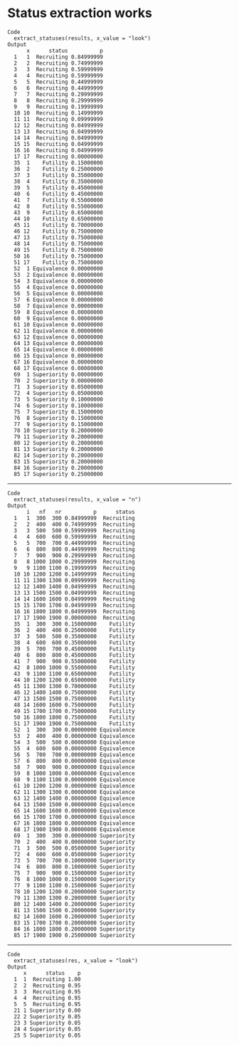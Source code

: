# Status extraction works

    Code
      extract_statuses(results, x_value = "look")
    Output
          x      status          p
      1   1  Recruiting 0.84999999
      2   2  Recruiting 0.74999999
      3   3  Recruiting 0.59999999
      4   4  Recruiting 0.59999999
      5   5  Recruiting 0.44999999
      6   6  Recruiting 0.44999999
      7   7  Recruiting 0.29999999
      8   8  Recruiting 0.29999999
      9   9  Recruiting 0.19999999
      10 10  Recruiting 0.14999999
      11 11  Recruiting 0.09999999
      12 12  Recruiting 0.04999999
      13 13  Recruiting 0.04999999
      14 14  Recruiting 0.04999999
      15 15  Recruiting 0.04999999
      16 16  Recruiting 0.04999999
      17 17  Recruiting 0.00000000
      35  1    Futility 0.15000000
      36  2    Futility 0.25000000
      37  3    Futility 0.35000000
      38  4    Futility 0.35000000
      39  5    Futility 0.45000000
      40  6    Futility 0.45000000
      41  7    Futility 0.55000000
      42  8    Futility 0.55000000
      43  9    Futility 0.65000000
      44 10    Futility 0.65000000
      45 11    Futility 0.70000000
      46 12    Futility 0.75000000
      47 13    Futility 0.75000000
      48 14    Futility 0.75000000
      49 15    Futility 0.75000000
      50 16    Futility 0.75000000
      51 17    Futility 0.75000000
      52  1 Equivalence 0.00000000
      53  2 Equivalence 0.00000000
      54  3 Equivalence 0.00000000
      55  4 Equivalence 0.00000000
      56  5 Equivalence 0.00000000
      57  6 Equivalence 0.00000000
      58  7 Equivalence 0.00000000
      59  8 Equivalence 0.00000000
      60  9 Equivalence 0.00000000
      61 10 Equivalence 0.00000000
      62 11 Equivalence 0.00000000
      63 12 Equivalence 0.00000000
      64 13 Equivalence 0.00000000
      65 14 Equivalence 0.00000000
      66 15 Equivalence 0.00000000
      67 16 Equivalence 0.00000000
      68 17 Equivalence 0.00000000
      69  1 Superiority 0.00000000
      70  2 Superiority 0.00000000
      71  3 Superiority 0.05000000
      72  4 Superiority 0.05000000
      73  5 Superiority 0.10000000
      74  6 Superiority 0.10000000
      75  7 Superiority 0.15000000
      76  8 Superiority 0.15000000
      77  9 Superiority 0.15000000
      78 10 Superiority 0.20000000
      79 11 Superiority 0.20000000
      80 12 Superiority 0.20000000
      81 13 Superiority 0.20000000
      82 14 Superiority 0.20000000
      83 15 Superiority 0.20000000
      84 16 Superiority 0.20000000
      85 17 Superiority 0.25000000

---

    Code
      extract_statuses(results, x_value = "n")
    Output
          i   nf   nr          p      status
      1   1  300  300 0.84999999  Recruiting
      2   2  400  400 0.74999999  Recruiting
      3   3  500  500 0.59999999  Recruiting
      4   4  600  600 0.59999999  Recruiting
      5   5  700  700 0.44999999  Recruiting
      6   6  800  800 0.44999999  Recruiting
      7   7  900  900 0.29999999  Recruiting
      8   8 1000 1000 0.29999999  Recruiting
      9   9 1100 1100 0.19999999  Recruiting
      10 10 1200 1200 0.14999999  Recruiting
      11 11 1300 1300 0.09999999  Recruiting
      12 12 1400 1400 0.04999999  Recruiting
      13 13 1500 1500 0.04999999  Recruiting
      14 14 1600 1600 0.04999999  Recruiting
      15 15 1700 1700 0.04999999  Recruiting
      16 16 1800 1800 0.04999999  Recruiting
      17 17 1900 1900 0.00000000  Recruiting
      35  1  300  300 0.15000000    Futility
      36  2  400  400 0.25000000    Futility
      37  3  500  500 0.35000000    Futility
      38  4  600  600 0.35000000    Futility
      39  5  700  700 0.45000000    Futility
      40  6  800  800 0.45000000    Futility
      41  7  900  900 0.55000000    Futility
      42  8 1000 1000 0.55000000    Futility
      43  9 1100 1100 0.65000000    Futility
      44 10 1200 1200 0.65000000    Futility
      45 11 1300 1300 0.70000000    Futility
      46 12 1400 1400 0.75000000    Futility
      47 13 1500 1500 0.75000000    Futility
      48 14 1600 1600 0.75000000    Futility
      49 15 1700 1700 0.75000000    Futility
      50 16 1800 1800 0.75000000    Futility
      51 17 1900 1900 0.75000000    Futility
      52  1  300  300 0.00000000 Equivalence
      53  2  400  400 0.00000000 Equivalence
      54  3  500  500 0.00000000 Equivalence
      55  4  600  600 0.00000000 Equivalence
      56  5  700  700 0.00000000 Equivalence
      57  6  800  800 0.00000000 Equivalence
      58  7  900  900 0.00000000 Equivalence
      59  8 1000 1000 0.00000000 Equivalence
      60  9 1100 1100 0.00000000 Equivalence
      61 10 1200 1200 0.00000000 Equivalence
      62 11 1300 1300 0.00000000 Equivalence
      63 12 1400 1400 0.00000000 Equivalence
      64 13 1500 1500 0.00000000 Equivalence
      65 14 1600 1600 0.00000000 Equivalence
      66 15 1700 1700 0.00000000 Equivalence
      67 16 1800 1800 0.00000000 Equivalence
      68 17 1900 1900 0.00000000 Equivalence
      69  1  300  300 0.00000000 Superiority
      70  2  400  400 0.00000000 Superiority
      71  3  500  500 0.05000000 Superiority
      72  4  600  600 0.05000000 Superiority
      73  5  700  700 0.10000000 Superiority
      74  6  800  800 0.10000000 Superiority
      75  7  900  900 0.15000000 Superiority
      76  8 1000 1000 0.15000000 Superiority
      77  9 1100 1100 0.15000000 Superiority
      78 10 1200 1200 0.20000000 Superiority
      79 11 1300 1300 0.20000000 Superiority
      80 12 1400 1400 0.20000000 Superiority
      81 13 1500 1500 0.20000000 Superiority
      82 14 1600 1600 0.20000000 Superiority
      83 15 1700 1700 0.20000000 Superiority
      84 16 1800 1800 0.20000000 Superiority
      85 17 1900 1900 0.25000000 Superiority

---

    Code
      extract_statuses(res, x_value = "look")
    Output
         x      status    p
      1  1  Recruiting 1.00
      2  2  Recruiting 0.95
      3  3  Recruiting 0.95
      4  4  Recruiting 0.95
      5  5  Recruiting 0.95
      21 1 Superiority 0.00
      22 2 Superiority 0.05
      23 3 Superiority 0.05
      24 4 Superiority 0.05
      25 5 Superiority 0.05

